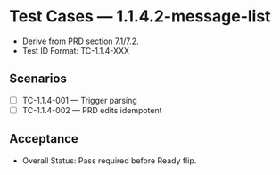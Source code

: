 # Test Cases — 1.1.4.2-message-list

- Derive from PRD section 7.1/7.2.
- Test ID Format: TC-1.1.4-XXX

## Scenarios
- [ ] TC-1.1.4-001 — Trigger parsing
- [ ] TC-1.1.4-002 — PRD edits idempotent

## Acceptance
- Overall Status: Pass required before Ready flip.
